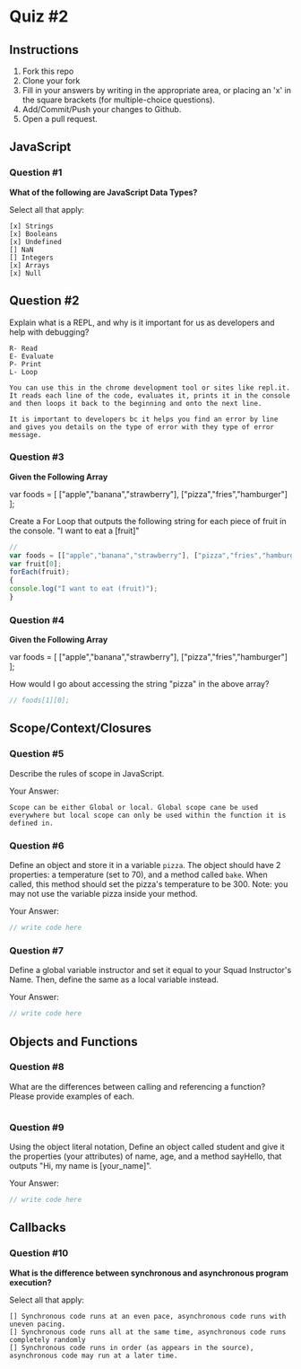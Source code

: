 # Quiz #2

## Instructions

1. Fork this repo
2. Clone your fork
3. Fill in your answers by writing in the appropriate area, or placing an 'x' in
the square brackets (for multiple-choice questions).
4. Add/Commit/Push your changes to Github.
5. Open a pull request.

## JavaScript

### Question #1

**What of the following are JavaScript Data Types?**

Select all that apply:
```
[x] Strings
[x] Booleans
[x] Undefined
[] NaN
[] Integers
[x] Arrays
[x] Null
```

## Question #2

Explain what is a REPL, and why is it important for us as developers and help with debugging?

```
R- Read
E- Evaluate
P- Print
L- Loop

You can use this in the chrome development tool or sites like repl.it. It reads each line of the code, evaluates it, prints it in the console and then loops it back to the beginning and onto the next line.

It is important to developers bc it helps you find an error by line and gives you details on the type of error with they type of error message.
```
### Question #3

**Given the Following Array**

var foods = [ ["apple","banana","strawberry"], ["pizza","fries","hamburger"] ];

Create a For Loop that outputs the following string for each piece of fruit in the console. "I want to eat a [fruit]"

```js
//
var foods = [["apple","banana","strawberry"], ["pizza","fries","hamburger"]];
var fruit[0];
forEach(fruit);
{
console.log("I want to eat (fruit)");
}
```
### Question #4

**Given the Following Array**

var foods = [ ["apple","banana","strawberry"], ["pizza","fries","hamburger"] ];

How would I go about accessing the string "pizza" in the above array?

```js
// foods[1][0];
```

## Scope/Context/Closures

### Question #5

Describe the rules of scope in JavaScript.

Your Answer:
```
Scope can be either Global or local. Global scope cane be used everywhere but local scope can only be used within the function it is defined in.

```

### Question #6

Define an object and store it in a variable `pizza`. The object should have 2
properties: a temperature (set to 70), and a method called `bake`. When called,
this method should set the pizza's temperature to be 300. Note: you may not use
the variable pizza inside your method.

Your Answer:
```js
// write code here
```

### Question #7

Define a global variable instructor and set it equal to your Squad Instructor's Name. Then, define the same as a local variable instead.

Your Answer:
```js
// write code here
```

## Objects and Functions

### Question #8

What are the differences between calling and referencing a function? Please provide examples of each.

```text

```
### Question #9

Using the object literal notation, Define an object called student and give it the properties (your attributes) of name, age, and a method sayHello, that outputs "Hi, my name is [your_name]".

Your Answer:
```js
// write code here
```

## Callbacks

### Question #10

**What is the difference between synchronous and asynchronous program execution?**

Select all that apply:
```
[] Synchronous code runs at an even pace, asynchronous code runs with uneven pacing.
[] Synchronous code runs all at the same time, asynchronous code runs completely randomly
[] Synchronous code runs in order (as appears in the source), asynchronous code may run at a later time.
```
